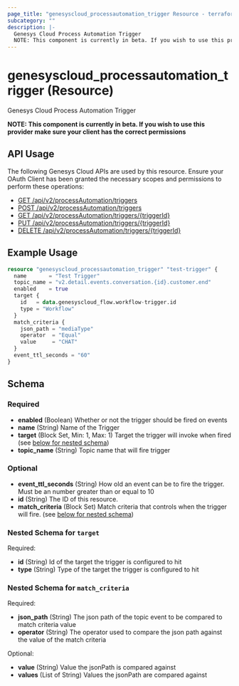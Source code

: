 ```yaml
---
page_title: "genesyscloud_processautomation_trigger Resource - terraform-provider-genesyscloud"
subcategory: ""
description: |-
  Genesys Cloud Process Automation Trigger
  NOTE: This component is currently in beta. If you wish to use this provider make sure your client has the correct permissions
---
```

# genesyscloud_processautomation_trigger (Resource)

Genesys Cloud Process Automation Trigger

**NOTE: This component is currently in beta. If you wish to use this provider make sure your client has the correct permissions**

## API Usage
The following Genesys Cloud APIs are used by this resource. Ensure your OAuth Client has been granted the necessary scopes and permissions to perform these operations:

* [GET /api/v2/processAutomation/triggers](https://developer.genesys.cloud/platform/preview-apis#get-api-v2-processautomation-triggers)
* [POST /api/v2/processAutomation/triggers](https://developer.genesys.cloud/platform/preview-apis#post-api-v2-processautomation-triggers)
* [GET /api/v2/processAutomation/triggers/{triggerId}](https://developer.genesys.cloud/platform/preview-apis#get-api-v2-processautomation-triggers--triggerId-)
* [PUT /api/v2/processAutomation/triggers/{triggerId}](https://developer.genesys.cloud/platform/preview-apis#put-api-v2-processautomation-triggers--triggerId-)
* [DELETE /api/v2/processAutomation/triggers/{triggerId}](https://developer.genesys.cloud/platform/preview-apis#delete-api-v2-processautomation-triggers--triggerId-)

## Example Usage

```terraform
resource "genesyscloud_processautomation_trigger" "test-trigger" {
  name       = "Test Trigger"
  topic_name = "v2.detail.events.conversation.{id}.customer.end"
  enabled    = true
  target {
    id   = data.genesyscloud_flow.workflow-trigger.id
    type = "Workflow"
  }
  match_criteria {
    json_path = "mediaType"
    operator  = "Equal"
    value     = "CHAT"
  }
  event_ttl_seconds = "60"
}
```

<!-- schema generated by tfplugindocs -->
## Schema

### Required

- **enabled** (Boolean) Whether or not the trigger should be fired on events
- **name** (String) Name of the Trigger
- **target** (Block Set, Min: 1, Max: 1) Target the trigger will invoke when fired (see [below for nested schema](#nestedblock--target))
- **topic_name** (String) Topic name that will fire trigger

### Optional

- **event_ttl_seconds** (String) How old an event can be to fire the trigger. Must be an number greater than or equal to 10
- **id** (String) The ID of this resource.
- **match_criteria** (Block Set) Match criteria that controls when the trigger will fire. (see [below for nested schema](#nestedblock--match_criteria))

<a id="nestedblock--target"></a>
### Nested Schema for `target`

Required:

- **id** (String) Id of the target the trigger is configured to hit
- **type** (String) Type of the target the trigger is configured to hit


<a id="nestedblock--match_criteria"></a>
### Nested Schema for `match_criteria`

Required:

- **json_path** (String) The json path of the topic event to be compared to match criteria value
- **operator** (String) The operator used to compare the json path against the value of the match criteria

Optional:

- **value** (String) Value the jsonPath is compared against
- **values** (List of String) Values the jsonPath are compared against

